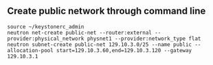 ## Create public network through command line

```
source ~/keystonerc_admin
neutron net-create public-net --router:external --provider:physical_network physnet1 --provider:network_type flat
neutron subnet-create public-net 129.10.3.0/25 --name public --allocation-pool start=129.10.3.60,end=129.10.3.120 --gateway 129.10.3.1
```

